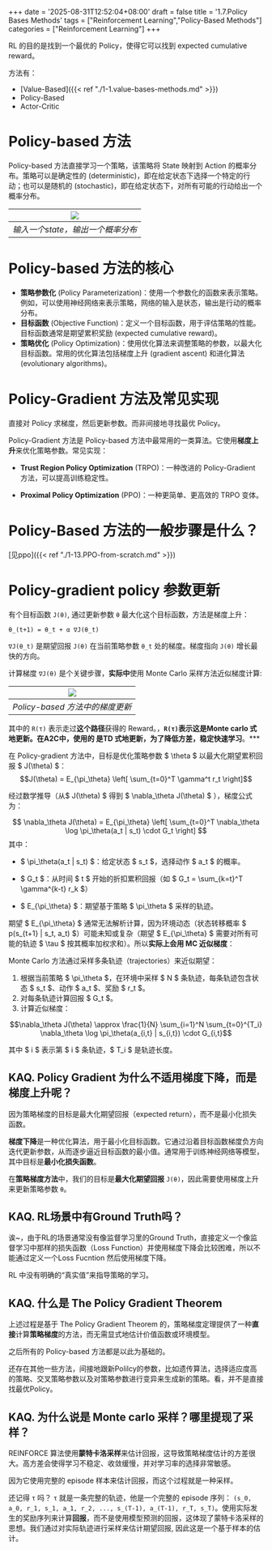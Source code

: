 +++
date = '2025-08-31T12:52:04+08:00'
draft = false
title = '1.7.Policy Bases Methods'
tags = ["Reinforcement Learning","Policy-Based Methods"]
categories = ["Reinforcement Learning"]
+++



RL 的目的是找到一个最优的 Policy，使得它可以找到 expected cumulative reward。

方法有：

- [Value-Based]({{< ref "./1-1.value-bases-methods.md" >}})
- Policy-Based
- Actor-Critic

# Policy-based 方法

Policy-based 方法直接学习一个策略，该策略将 State 映射到 Action 的概率分布。策略可以是确定性的 (deterministic)，即在给定状态下选择一个特定的行动；也可以是随机的 (stochastic)，即在给定状态下，对所有可能的行动给出一个概率分布。

| ![](../../pics/stochastic_policy.png) |
|:----------------------:|
| *输入一个state，输出一个概率分布* |

# Policy-based 方法的核心

  - **策略参数化** (Policy Parameterization)：使用一个参数化的函数来表示策略。例如，可以使用神经网络来表示策略，网络的输入是状态，输出是行动的概率分布。
  - **目标函数** (Objective Function)：定义一个目标函数，用于评估策略的性能。目标函数通常是期望累积奖励 (expected cumulative reward)。
  - **策略优化** (Policy Optimization)：使用优化算法来调整策略的参数，以最大化目标函数。常用的优化算法包括梯度上升 (gradient ascent) 和进化算法 (evolutionary algorithms)。


# Policy-Gradient 方法及常见实现

直接对 Policy 求梯度，然后更新参数。而非间接地寻找最优 Policy。

Policy-Gradient 方法是 Policy-based 方法中最常用的一类算法。它使用**梯度上升**来优化策略参数。常见实现：

  - **Trust Region Policy Optimization** (TRPO)：一种改进的 Policy-Gradient 方法，可以提高训练稳定性。

  - **Proximal Policy Optimization** (PPO)：一种更简单、更高效的 TRPO 变体。


# Policy-Based 方法的一般步骤是什么？

[见ppo]({{< ref "./1-13.PPO-from-scratch.md" >}})


# Policy-gradient policy 参数更新

有个目标函数 `J(θ)`,  通过更新参数 `θ` 最大化这个目标函数，方法是梯度上升：

`θ_(t+1) = θ_t + α ∇J(θ_t)`

`∇J(θ_t)` 是期望回报 `J(θ)` 在当前策略参数 `θ_t` 处的梯度。梯度指向 `J(θ)` 增长最快的方向。

计算梯度 `∇J(θ)` 是个关键步骤，**实际中**使用 Monte Carlo 采样方法近似梯度计算:

| ![](../../pics/policy_gradient_multiple.png) |
|:----------------------:|
| *Policy-based 方法中的梯度更新* |

其中的 `R(τ)` 表示走过**这个路径**获得的 Reward。，**`R(τ)`表示这是Monte carlo 式地更新。在A2C中，使用的 是TD 式地更新，为了降低方差，稳定快速学习**。***


在 Policy-gradient 方法中，目标是优化策略参数 $ \theta $ 以最大化期望累积回报 $ J(\theta) $：
$$J(\theta) = E_{\pi_\theta} \left[ \sum_{t=0}^T \gamma^t r_t \right]$$

经过数学推导（从$ J(\theta) $ 得到 $ \nabla_\theta J(\theta) $ ），梯度公式为：

$$ \nabla_\theta J(\theta) = E_{\pi_\theta} \left[ \sum_{t=0}^T \nabla_\theta \log \pi_\theta(a_t | s_t) \cdot G_t \right] $$
其中：

- $ \pi_\theta(a_t | s_t) $：给定状态 $ s_t $，选择动作 $ a_t $ 的概率。

- $ G_t $：从时间 $ t $ 开始的折扣累积回报（如 $ G_t = \sum_{k=t}^T \gamma^{k-t} r_k $）

- $ E_{\pi_\theta} $：期望基于策略 $ \pi_\theta $ 采样的轨迹。

期望 $ E_{\pi_\theta} $ 通常无法解析计算，因为环境动态（状态转移概率 $ p(s_{t+1} | s_t, a_t) $）可能未知或复杂（期望 $ E_{\pi_\theta} $ 需要对所有可能的轨迹 $ \tau $ 按其概率加权求和）。所以**实际上会用 MC 近似梯度**：

Monte Carlo 方法通过采样多条轨迹（trajectories）来近似期望：
1. 根据当前策略 $ \pi_\theta $，在环境中采样 $ N $ 条轨迹，每条轨迹包含状态 $ s_t $、动作 $ a_t $、奖励 $ r_t $。
2. 对每条轨迹计算回报 $ G_t $。
3. 计算近似梯度：

$$\nabla_\theta J(\theta) \approx \frac{1}{N} \sum_{i=1}^N \sum_{t=0}^{T_i} \nabla_\theta \log \pi_\theta(a_{i,t} | s_{i,t}) \cdot G_{i,t}$$


其中 $ i $ 表示第 $ i $ 条轨迹，$ T_i $ 是轨迹长度。




## KAQ. Policy Gradient 为什么不适用梯度下降，而是梯度上升呢？

因为策略梯度的目标是最大化期望回报（expected return），而不是最小化损失函数。

**梯度下降**是一种优化算法，用于最小化目标函数。它通过沿着目标函数梯度负方向迭代更新参数，从而逐步逼近目标函数的最小值。通常用于训练神经网络等模型，其中目标是**最小化损失函数**。

在**策略梯度方法**中，我们的目标是**最大化期望回报** `J(θ)`，因此需要使用梯度上升来更新策略参数 `θ`。


## KAQ. RL场景中有Ground Truth吗？

诶~，由于RL的场景通常没有像监督学习里的Ground Truth，直接定义一个像监督学习中那样的损失函数（Loss Function）并使用梯度下降会比较困难，所以不能通过定义一个Loss Fucntion 然后使用梯度下降。

RL 中没有明确的“真实值”来指导策略的学习。


## KAQ. 什么是 The Policy Gradient Theorem

上述过程是基于 The Policy Gradient Theorem 的，策略梯度定理提供了一种**直接**计算**策略梯度**的方法，而无需显式地估计价值函数或环境模型。

之后所有的 Policy-based 方法都是以此为基础的。

还存在其他一些方法，间接地跟新Polilcy的参数，比如遗传算法，选择适应度高的策略、交叉策略参数以及对策略参数进行变异来生成新的策略。看，并不是直接找最优Policy。


## KAQ. 为什么说是 Monte carlo 采样？哪里提现了采样？

REINFORCE 算法使用**蒙特卡洛采样**来估计回报，这导致策略梯度估计的方差很大。高方差会使得学习不稳定、收敛缓慢，并对学习率的选择非常敏感。

因为它使用完整的 episode 样本来估计回报，而这个过程就是一种采样。

还记得 `τ` 吗？ `τ` 就是一条完整的轨迹，他是一个完整的 episode 序列： `(s_0, a_0, r_1, s_1, a_1, r_2, ..., s_(T-1), a_(T-1), r_T, s_T)`。使用实际发生的奖励序列来计算**回报**，而不是使用模型预测的回报，这体现了蒙特卡洛采样的思想。我们通过对实际轨迹进行采样来估计期望回报, 因此这是一个基于样本的估计。


